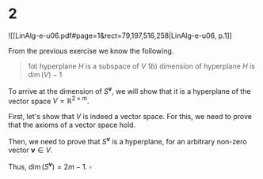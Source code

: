 
# 2
![[LinAlg-e-u06.pdf#page=1&rect=79,197,516,258|LinAlg-e-u06, p.1]]

From the previous exercise we know the following.
> $1a)$ hyperplane $H$ is a subspace of $V$
> $1b)$ dimension of hyperplane $H$ is $\dim(V)-1$

To arrive at the dimension of $S^{\mathbf{v}}$, we will show that it is a hyperplane of the vector space $V = \mathbb{R}^{2 \times m}$.

First, let's show that $V$ is indeed a vector space. For this, we need to prove that the axioms of a vector space hold.


Then, we need to prove that $S^{\mathbf{v}}$ is a hyperplane, for an arbitrary non-zero vector $\mathbf{v} \in V$.

Thus, $\dim(S^{\mathbf{v}}) = 2m-1$.
$\square$

